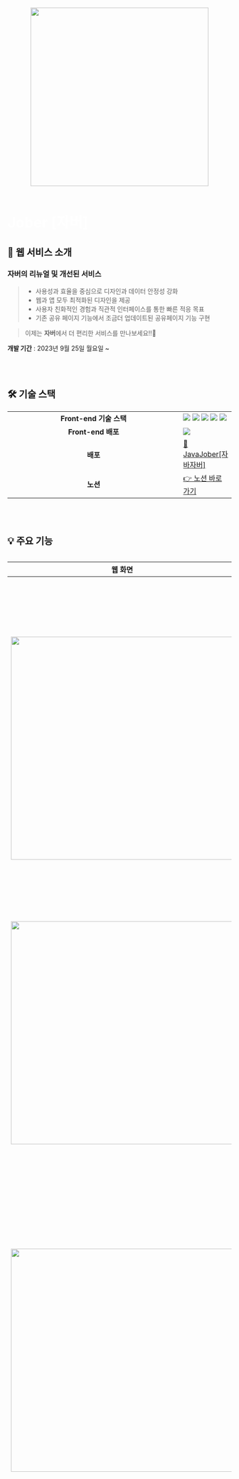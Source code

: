 ###

<div align="center">
<img align="center" src="https://github.com/Fastcampus-Final-Team3/jober-backend/assets/111266513/d0fb6abc-661b-46a3-be9b-a1b06e58776b" width="400" />  
</div>
<br>
<div align="left">
    <h1 align="left">
      <font align="left" size="6" color="#ffffff"> Jober [자버]</font>
    </h1>
  </div>

 <div id="1"></div>

## 📌 웹 서비스 소개
### **자버의 리뉴얼 및 개선된 서비스** 
> - 사용성과 효율을 중심으로 디자인과 데이터 안정성 강화
> - 웹과 앱 모두 최적화된 디자인을 제공
> - 사용자 친화적인 경험과 직관적 인터페이스를 통한 빠른 적응 목표
> - 기존 공유 페이지 기능에서 조금더 업데이트된 공유페이지 기능 구현  <br>

> 이제는 **자버**에서 더 편리한 서비스를 만나보세요!!🤗 <br>

**개발 기간** : 2023년 9월 25일 월요일 ~

<br />

<div id="2"></div>
<br> 

## 🛠 기술 스택

<table align="center">
  <tr>
    <td align="center" width="400"><strong>Front-end 기술 스택</strong></td>
    <td>
        <img src="https://img.shields.io/badge/React-20232A?style=for-the-badge&logo=react&logoColor=61DAFB"> 
        <img src="https://img.shields.io/badge/TypeScript-007ACC?style=for-the-badge&logo=typescript&logoColor=white">
        <img src="https://img.shields.io/badge/reactquery-FF4154?style=for-the-badge&logo=react-query&logoColor=white"> 
        <img src="https://img.shields.io/badge/Tailwind_CSS-38B2AC?style=for-the-badge&logo=tailwind-css&logoColor=white"> 
        <img src="https://img.shields.io/badge/styled--components-DB7093?style=for-the-badge&logo=styled-components&logoColor=white">
    </td>
  </tr>
   <tr>
    <td align="center" width="400"><strong>Front-end 배포</strong></td>
    <td>
        <img src="https://img.shields.io/badge/Netlify-00C7B7?style=for-the-badge&logo=netlify&logoColor=white"> 
    </td>
  </tr>

  <tr>
    <td align="center"><strong>배포</strong></td>
    <td>
      <a href="https://java-jober.netlify.app" target="_blank">
        🔗 JavaJober[자바자버]
      </a>
    </td>
  </tr>
  <tr>
    <td align="center"><strong>노션</strong></td>
    <td>
      <a href="https://spangle-rhubarb-620.notion.site/Java-Jober-fa3a64b84e99402fa5341aae843c5f19?pvs=4">
        👉 노션 바로가기
      </a>
    </td>
  </tr>
<table>
<br />
<div id="4"></div>
<br>

## 💡 주요 기능

| 웹 화면                                                                                                                                                           | 기능                                                                                                                    | 
| ----------------------------------------------------------------------------------------------------------------------------------------------------------------- | ------------------------------------------------------------------------------------------------------------------------------- | 
| <img src="https://github.com/Fastcampus-Final-Team3/jober-backend/assets/111266513/5a0f4822-cc75-4ff5-a1ff-903433db5688" width="500" />                                   | **홈**<br/> - 자버에서 로그인 후 나오는 홈페이지 API입니다. <br/> - 홈에서 간단한 개인 정보와 스페이스, 문서 등을 확인할 수 있습니다.              |                                                                                                                       |
| <img src="https://github.com/Fastcampus-Final-Team3/jober-backend/assets/111266513/205fcbac-767f-4b28-87ae-616fb94566be " width="500" />                                   | **카테고리**<br/> - 카테고리에 맞춰서 공유 페이지 형식을 각각 제공합니다.                                                                    |
| <img src="https://github.com/Fastcampus-Final-Team3/jober-backend/assets/111266513/efecd7ca-2f44-4e88-b8ea-cb2fba946f33 " width="500" />                                   | **블록 추가**<br/> - 공유 페이지에서 블록을 추가,삭제 및 작성하여 저장할 수 있습니다. <br/> - 블록 종류에는 파일 블록, 목록 블록, 자유 블록, SNS 블록이 있습니다.      |                                                
| <img src="https://github.com/Fastcampus-Final-Team3/jober-backend/assets/111266513/8f0040dc-923b-4c93-8a16-64e30c390f67 " width="500" />                                   | **템플릿**<br/> - '템플릿 추가하기' 탭 클릭 시 선택한 카테고리 별 추천 템플릿이 나옵니다. <br/> - '템플릿 선택하기' 모달에서 검색 바 클릭 시 모든 템플릿 데이터가 카테고리 별로 분류되어 나옵니다. <br/> - '템플릿 선택하기' 모달에서 키워드 검색 시 키워드에 맞는 템플릿이 나옵니다.                                                                |
| <img src="https://github.com/Fastcampus-Final-Team3/jober-backend/assets/111266513/278a36ce-bf0c-4c06-9baa-6c23199afcd0 " width="500" />                                   | **스타일 세팅**<br/> - 템플릿에 사용되는 스타일을 적용할 수 있는 탭입니다. <br/> - 배경, 블록 스타일, 테마를 설정할 수 있습니다.                                                                    |
| <img src="https://github.com/Fastcampus-Final-Team3/jober-backend/assets/111266513/a254c3ef-06da-4fda-848d-31e42fe91b61 " width="500" />                                   | **드래그앤드롭**<br/> - 블록 별로 드래그앤드롭하여 순서 이동이 가능합니다.                                                                    |
| <img src="https://github.com/Fastcampus-Final-Team3/jober-backend/assets/111266513/9da9a4bd-572a-4459-b637-e9f2f19ddbce " width="500" />                                   | **임시 저장**<br/>- 임시저장 내역이 있을 때, 저장 내역을 이어서 작성하거나 삭제할 수 있습니다.                                                                     |
| <img src="https://github.com/Fastcampus-Final-Team3/jober-backend/assets/111266513/5206bec2-467f-4e18-bb3c-c2d03e2744fd " width="500" />                                   | **저장 + 공유페이지 완성**<br/>- 커스텀한 블록과 스타일을 저장할 수 있습니다. <br/> - 완성된 공유페이지는 '외부 공개' 탭을 사용하여 전체 공개 할 수 있습니다.                                                         |
| <img src="https://github.com/Fastcampus-Final-Team3/jober-backend/assets/111266513/f1b91773-af64-4ca6-a71d-3a7d0eb345be " width="500" />                                   | **공유페이지 url**<br/>- 공유페이지 편집하기 시 url도 커스텀이 가능합니다. <br/> - url로 공유페이지에 접근이 가능합니다.       |
<br>

# ✨ 기능 구현중 오류 & 해결

### 🍒1. 공통 modalComponents 안에 변경되는 많은 modalContents 관리

#### 기능 구현 모습
 ![ezgif com-video-to-gif (20)](https://github.com/hahahaday12/jober-frontend/assets/101441685/a19e5954-852e-4bde-af9f-e128b3a1e43e)

#### 기능 구현중 문제점

-> 템플릿 생성 클릭시 추천 템플릿▶ input창에 focus시 카테고리 템플릿 ▶ input창에 검색어 입력시 검색 템플릿  총 3번의 페이지 상태 변화가 있게 됩니다.<br/> 
처음 코드 작성시 공통 모달 레이아웃 안에 모든 페이지를 관리할 각각의 state 값을 생성하고 true, false 로 모달안의 컨텐츠 상태값을 변경하게 하였으며, 2번째 페이지가 보일시 1번째 페이지가 보이지 않도록 하기 위해 false 값을 주었습니다.<br/>
 **이렇게 하나의 컴포넌트가 변경될때마다 이전 컴포넌트가 보이지 않게 하기 위해 true, false(boolean 타입)으로 컴포넌트 관리를 하다보니 , 공통 모달 안에 더 많은 컴포넌트가 변경될시 관리 하기 어렵고 코드가 복잡 해지는 문제점이 생겼습니다.**

#### 초기 기능 구현 코드
```javascript
export const ModalOpen = () => {
  const { Search } = Input;
  // 모달 오픈을 관리하기 위한 상태관리
  const [isModalOpen, setIsModalOpen] = useState<boolean>(false);
  // 처음 추천 템플릿을 보여주기 위한 상태관리
  const [showBestTemplate, setShowBestTemplate] = useState<boolean>(true);
  // 인풋창에 포커스시 보여주기 위한 상태관리
  const [categoryTemplate, setCategoryTemplate] = useState<boolean>(false);
  // 인풋창에 입력시 변경되는 상태관리
  const [inputText, setInputText] = useState('');
  // 검색 버튼 클릭시 실행되는 함수
  const onSearch = (value: string) => {
    console.log(value);
    alert('');
  };
  // 모달창을 보여주는 함수
  const showModal = () => {
    setIsModalOpen(true);
    setShowBestTemplate(true);
    setCategoryTemplate(false);
  };

  const handleSearchFocus = () => {
    setShowBestTemplate(false); // Search 입력에 포커스가 클릭되면 BestTemplate 숨김
    setCategoryTemplate(true);
    if (inputText.length > 0) {
      setCategoryTemplate(false);
    } else {
      return;
    }
  };

  const handleOk = () => {
    setIsModalOpen(false);
    setShowBestTemplate(false);
    //setInputText('');
  };

  const handleCancel = () => {
    alert('취소');
    setIsModalOpen(false);
    setShowBestTemplate(true);
    setCategoryTemplate(false);
    //setInputText('');
  };

  const handleChangeText = (e: React.ChangeEvent<HTMLInputElement>) => {
    setInputText(e.target.value);
    if (e.target.value.length > 0) {
      setCategoryTemplate(false);
      setShowBestTemplate(false);
      console.log(e.target.value);
    } else {
      setCategoryTemplate(true);
    }
  };

  return (
    <>
      <Button className="buttonOpen" type="primary" onClick={showModal}>
        템플릿 생성
      </Button>
      <Modals
        title="Basic Modal"
        open={isModalOpen}
        onOk={handleOk}
        onCancel={handleCancel}
        maskClosable={false}
      >
        <ModalHeader>
          <p>템플릿 선택하기</p>
        </ModalHeader>
        <SettingTemplet>
          <p className="settingtText">템플릿 설정하기</p>
          <SelectBox>
            <InputBox>
              <Select
                className="selectbox"
                defaultValue="문서제목"
                allowClear
                options={[{ value: '문서', label: '문서제목' }]}
              />
              <Search
                className="searchBox"
                type="text"
                placeholder="input search text"
                onSearch={onSearch}
                onFocus={handleSearchFocus}
                value={inputText}
                onChange={handleChangeText}
              />
            </InputBox>
            // 변경전
            {showBestTemplate && <BestTemplate />}
            {categoryTemplate && <CategoryTemplet />}
            {inputText && <SelecteSearchTemplate inputText={inputText} />}
          </SelectBox>
        </SettingTemplet>
      </Modals>
    </>
  );
};
```
#### 해결 방안
-> 키값에 맞는 컴포넌트 객체를 생성하여 해당 객체를 상태관리 하도록 구현하였습니다. 하나의 setState 를 통하여 각각의 컴포넌트를 변경시켜 주도록 하였습니다. 


#### 개선 후 코드
```javascript
export const ModalOpen = () => {
  const { Search } = Input;

  // modal contents 를 관리하는 state, type 생성
  const [procedure, setProcedure] = useState<'recommand' | 'category' | 'search'>('recommand');

  const [isModalOpen, setIsModalOpen] = useState<boolean>(false);
  const [inputText, setInputText] = useState('');

  // 키값에 맞는 컴포넌트 객체 생성
  const PROCEDURE_MAPPER = {
    recommand: <BestTemplate />,
    category: <CategoryTemplate />,
    search: <SelecteSearchTemplate inputText={inputText} />,
  };
  // 검색 버튼 클릭시 실행되는 함수
  const onSearch = (value: string) => {
    console.log(value);
    alert('');
  };
  // 모달창을 보여주는 함수
  const showModal = () => {
    setIsModalOpen(true);
  };
  const handleSearchFocus = () => {
    setProcedure('category');
  };
  const handleOk = () => {
    setIsModalOpen(false);
    setInputText('');
    setProcedure('recommand');
  };
  const handleCancel = () => {
    setIsModalOpen(false);
    setInputText('');
    setProcedure('recommand');
  };
  const handleChangeText = (e: React.ChangeEvent<HTMLInputElement>) => {
    setInputText(e.target.value);
    if (e.target.value.length > 0) {
      setProcedure('search');
    } else {
      setProcedure('category');
    }
  };
  return (
    <>
      <Button className="buttonOpen" type="primary" onClick={showModal}>
        템플릿 생성
      </Button>
      <Modals
        centered
        title={
          <ModalHeader
            title="템플릿 선택하기"
            handleOk={handleOk}
            handleCloseModal={handleCancel}
          />
        }
        footer={null}
        open={isModalOpen}
        onOk={handleOk}
        onCancel={handleCancel}
        closeIcon={null}
      >
        <SettingTemplet>
          <p className="settingtText">템플릿 설정하기</p>
          <SelectBox>
            <InputBox>
              <Select
                className="selectbox"
                defaultValue="문서제목"
                allowClear
                options={[{ value: '문서', label: '문서제목' }]}
              />
              <Search
                className="searchBox"
                type="text"
                placeholder="input search text"
                onSearch={onSearch}
                onFocus={handleSearchFocus}
                value={inputText}
                onChange={handleChangeText}
              />
            </InputBox>
            // 변경후
            {PROCEDURE_MAPPER[procedure]}
          </SelectBox>
        </SettingTemplet>
      </Modals>
    </>
  );
};
```
### 🍒2. 검색페이지 기능 구현 방법과 오류  

**🎈방법 1<br/>**
📍처음 페이지 mount 시 서버에서 모든 데이터를 가져오는 api를 호출후 프론트에서 filter 처리후 결과값 노출 <br/>
-> 해당 방법으로 기능 구현시 생기는 문제점 = 데이터 변경이 많이 있을 경우 프론트에서 filter 처리를 하면 최신으로 반영되는 데이터를 가져오지 못하는 문제점을 생각하였습니다. <br/>
또한 데이터가 많을수록 모든 데이터를 받아오는것은 성능 적으로도 좋지 않을것 같다고 판단하였습니다. <br/>

**🎈방법 2<br/>**
📍서버에서 입력값에 대해 필터링된 데이터에 대한 api 를 사용하여 결과값 노출 <br/>
-> 첫번째 방식에서의 문제점을 생각하여 두번째 방식으로 검색 페이지를 구현하였습니다. 따라 서버에서 입력값에 대해 필터링된 api를 생성후 해당 api를 이용하여 검색 페이지를 구현하였습니다. <br/>


#### 이전 코드
```javascript
export const SelecteSearchTemplate: React.FC<Props> = ({ keyword }) => {
  const [product, setProductInfo] = useState<ProductItem[]>([]);
  const [filteredResults, setFilteredResults] = useState<ProductItem[]>([]);

  useEffect(() => {
    const getData = async () => {
      try {
        const response = await fetch(
          `${import.meta.env.VITE_SERVER_BASE_URL}/${keyword}`,
        );
        if (response.ok) {
          const data = await response.json();
          setProductInfo([...product, ...data]);
        } else {
          console.error('Response not OK:', response);
        }
      } catch (error) {
        console.error('Error while fetching data:', error);
      }
    };
    getData();
  }, [keyword, product]);

  useEffect(() => {
    const filteredResults = product.filter((item) =>
      item.title.toLowerCase().includes(keyword),
    );
    setFilteredResults(filteredResults);
  }, [keyword, product]);

  return (
    <>
      <SeleteContainer>
        <h3>검색결과</h3>
        <ResultBox>
          {filteredResults.map((item) => (
            <ResultTemBox key={item.id}>{item.title}</ResultTemBox>
          ))}
        </ResultBox>
        <BestTemplate />
      </SeleteContainer>
    </>
  );
};
```
#### 이후 코드 
```javascript
export const SelecteSearchTemplate: React.FC<Props> = ({ inputText }) => {
  const [debouncedInputValue, setDebouncedInputValue] = useState('');
  const [products, setProducts] = useState<ProductItem[]>([]);

  useEffect(() => {
    // 입력값이 변경될 때마다 debounce된 값을 업데이트.
    const debounceTimer = setTimeout(() => {
      setDebouncedInputValue(inputText);
    }, 300); // 300 밀리초(0.3초) 디바운스 시간

    return () => {
      // 이전 타이머를 클리어.
      clearTimeout(debounceTimer);
    };
  }, [inputText]);

  useEffect(() => {
    if (debouncedInputValue) {
      const getData = async () => {
        try {
          const response = await axios.get(`${import.meta.env.VITE_SERVER_BASE_URL}`, {
            params: {
              search: debouncedInputValue,
            },
          });
          const data = response.data.data.list;
          setProducts([...data]);
        } catch (error) {
          console.error('API 호출 에러:', error);
        }
      };
      getData();
    } else {
      setProducts([]);
    }
  }, [debouncedInputValue]);

  return (
    <>
      <SeleteContainer>
        <h3>{templateText.inputResult}</h3>
        <ResultBox>
          {products.map((item) => (
            <ResultTemBox key={item.templateId}>
              {item.templateTitle} <br />
              {item.templateDescription}
            </ResultTemBox>
          ))}
        </ResultBox>
        <BestTemplate PERSONAL={''} />
      </SeleteContainer>
    </>
  );
};

```
-> 서버에서 user 입력값에 대해 filter 처리를 하고, debounce 를 사용하여 기능 구현하였습니다. 
### 👀debounce 란?
> -> 일정 시간 동안 연속적으로 발생했던 이벤트들 중 마지막만 실행시켜 과다한 호출이나 렌더를 막아 최적화하는 기술 입니다. <br/>

따라 사용자가 검색창에 타이핑 할때마다 Api가 호출되는것이 아닌 , debounce 를 사용하여 마지막에 타이핑 입력할때 Api가 호출되도록 기능 구현을 하였습니다.

### 🍒3. antd button components 사용시 한개의 버튼만 선택되는게 아닌, 여러 버튼 선택됨 ( 다음 체크 버튼 클릭시 이전 클릭된 체크 버튼은 없어져야함)

#### 오류 이미지 
<img width="538" alt="image" src="https://github.com/Fastcampus-Final-Team3/jober-frontend/assets/101441685/239d2307-5e5f-4c81-9239-521d8b11df0e">

#### 이전 코드 
->  radio 버튼 클릭시 handleRadioChange 함수 실행.

```javascript
 <Radio
     onChange={() => handleRadioChange(item)}
 />
```

#### 수정 코드 
-> radio 버튼의 속성값 checked를 이용하여  선택한템플릿의 아이디와 , 노출된 템플릿의 아이디가 같아 true이 되어야 체크가 되도록 조건식을 추가 하였습니다. 

```javascript
 <Radio
     onChange={() => handleRadioChange(item)}
     checked={
      selectedTemplate &&
       selectedTemplate.templateId === item.templateId
     }
 />
```
## 수정후
-> 한개의 버튼만 선택됩니다. 

![ezgif com-video-to-gif (19)](https://github.com/Fastcampus-Final-Team3/jober-frontend/assets/101441685/3efbc12e-a738-4145-8cd4-82514a8dfb6c)

### 🍒4. 미리보기 페이지 구현 및 문제점
미리보기 페이지 구현을 위해 상태관리 라이브러리 zustand 를 사용해  Radio button 클릭시 해당 데이터가 store에 저장하도록 구현하였습니다. 

-> 각 페이지 마다 펨플릿 옆에 radio버튼을 선택할수 있게 되고, 선택시 해당 id,title, description 이 전역관리 상태 store 저장됨.

## 작성 코드
📂store.ts
-> store 와 type 생성

```javascript
type TemplateState = {
  selectedTemplate: {
    category: string;
    id: string;
    title: string;
    description: string;
  };
  setSelectedTemplate: (template: {
    category: string;
    id: string;
    title: string;
    description: string;
  }) => void;
};

export const useTemplateStore = create<TemplateState>((set) => ({
  selectedTemplate: {
    category: '',
    id: '',
    title: '',
    description: '',
  },
  setSelectedTemplate: (template) =>
    set({ selectedTemplate: template }),
}));
```
📂RecommendInner.ts
-> 만들어진 store에 선택한 템플릿 데이터 저장 

```javascript
const { setSelectedTemplate } = useTemplateStore();

const handleRadioChange = (item: TemplateData, status: boolean) => {
    const param = {
      category: PERSONAL,
      id: item.id,
      title: item.title,
      description: item.description,
    };
    console.log(item);
    console.log(status);
    setSelectedTemplate(param);
  };

return(
 <Radio
    onChange={(e) => handleRadioChange(item, e.target.checked)}
 />
)
```
->  store에 만들어진   setSelectedTemplate 를 이용해서 데이터 저장 

#### 🔥 위의 방식으로 기능 구현했을때 생긴 문제점 및 해결 방식 
**문제점** :  템플릿에 있는 radio button  클릭시 해당 데이터를 store에 저장하고 store을 구독하고 있는 wallcomponent에 해당 데이터가 바로 나타내는 문제점이 생겼습니다. <br/>
radio button  클릭시 바로 등록된 템플릿이 보이는게 아닌, radio button 클릭후 "완료" 버튼을 눌러야 모달창이 닫힘과 동시에 wallcomponent에 등록된 템플릿이 보여야 합니다. 

**해결 방법**
-> true, false 상태값에 대한 조건식을 추가해서 radio button 클릭시에는 상태가 false 이고, "확인" 버튼 클릭시에는 true.  true 일때만 템플릿 등록이 되는 로직으로 구현하였습니다. 

**수정 코드**
📂store.ts

```javascript
export const useTemplateStore = create<TemplateState>((set) => ({
  selectedTemplate: {
    category: '',
    templateId: '',
    templateTitle: '',
    templateDescription: '',
  },
  setSelectedTemplate: (template) => set({ selectedTemplate: template }),
 // 새로운 상태값 추가 
  newStatus: false,
  setNewStatus: (newStatus) => set({ newStatus }),
}));
```
📂RecommedInner.tsx

```javascript
const handleRadioChange = (item: TemplateData) => {
    const param = {
      category: PERSONAL,
      templateId: item.templateId,
      templateTitle: item.templateTitle,
      templateDescription: item.templateDescription, 
    };
    setSelectedTemplate(param);
    // radio 버튼 클릭시 Status false
    setNewStatus(false);
  };
```
📂TemplateModal.tsx

```javascript
  const { selectedTemplate, newStatus } = useTemplateStore();
  const [templateHistory, setTemplateHistory] = useState<Array<TemplateItem>>(
    [],
  );
  useEffect(() => {
    // 상태값 조건식을 통하여 저장된 템플릿을 보여줌.
    if (newStatus) {
      setTemplateHistory((prevHistory) => [...prevHistory, selectedTemplate]);
    }
  }, [newStatus, selectedTemplate]);

  return(
    <BlockContainer blockName="templateBlock">
      <div
        className={`
        ${isEdit && 'px-[8px] pb-[8px] pt-[30px]'} 
        gap-4 grid sm:grid-cols-2 grid-cols-1
        `}
        >
        {templateBlockSubData?.map((template) => (
          <SingleTemplate
            key={template.templateBlockUUID}
            templateTitle={template.templateTitle}
            templateDescription={template.templateDescription}
          />
        ))}
       {isEdit && (
          <>
          <BlockContainer blockName="template">
           <div className="sm:h-[210px] h-[115px] flex flex-col items-center justify-center gap-[8px] dm-16" ref={templateAddButtonRef}>
            <ModalOpen />
           </div>
          </BlockContainer>
       {templateHistory.map((template, index) => (
          <BlockContainer key={index} blockName="template">
            <div className="sm:h-[210px] h-[115px] p-block">
              <div className="flex items-center justify-between mb-[12px]">
                <h4 className="db-18 sm:db-20">{template.templateTitle}</h4>
              </div>
              <div className="flex sm:gap-[8px] gap-[6px]">
                <p className="dm-16 text-gray88">
                  {template.templateDescription}
                </p>
              </div>
            </div>
          </BlockContainer>
       ))}
      )
```

**수정후 생긴 2차 문제점**
**🔥문제점** :  아래 이미지 처럼 추가 할때마다 <BlockContainer> 안에 템플릿이 추가될때마다 템플릿 생성의 블럭이 자연스럽게 밀려나야 하는데, 위의 방법대로 구현하면 템플릿이 추가되도 템플릿 생성의 블럭의 위치는 그대로 있는<br/>
부자연스러운 모습이 보입니다.

**기능 구현모습**

<img width="646" alt="image" src="https://github.com/Fastcampus-Final-Team3/jober-frontend/assets/101441685/b3459519-8ab2-45ab-8799-8b5c028e0d91">

**오류 해결방법**
```
```

### 🍒5.


















# ✨ 프로젝트 를 하면서 크게 배웠던 "리액트 불변성" 에 관하여. 

리액트에서는 state의 불변성을 지켜야 합니다.

```jsx
import { useState } from 'react';

export default function App() {
  const [cat, setCat] = useState({
    name: 'howoo',
    age: 6,
  });

  const handleChangeCatName = () => {
    cat.name = 'mango';
    setCat(cat);
  };
  console.log(cat); //{ name: 'mango', age: 6 }

  return (
    <div style={{ textAlign: 'center' }}>
      <div>고양이 이름 : {cat.name}</div>
      <button onClick={handleChangeCatName}>이름변경</button>
    </div>
  );
}
```

버튼을 누르면 console.log(cat)을 통해 실재 cat.name은 변경이 된것을 확인할 수 있지만 `cat`의 참조값은 그대로이기 때문에 재랜더링이 발생하지 않습니다.

<img width="194" alt="image" src="https://github.com/Fastcampus-Final-Team3/jober-frontend/assets/87072568/69c1b757-7c91-46c7-8e94-41ecbcaa42f6">

불변성을 지켜야한다는 의미는 얕은 비교를 하는 리액트의 특성상 참조형 데이터의 원본은 `변하지 않게` 유지해야하고 재랜더링을 위해 새로운 참조값을 set해야 함을 의미 합니다.

본 프로젝트에서는 wall(공용페이지에서 보여지는 모든 정보) 객체가 있습니다.

```ts
const wall = {
  category: 'personal',
  memberId: 1,
  spaceId: 1,
  shareURL: 'howooking',
  wallInfoBlock: {
    wallInfoBlockId: 9,
    wallInfoTitle: '이호우',
    wallInfoDescription: '안녕하세요. 고양이 개발자 이호우입니다.',
    wallInfoImgURL: 'https://avatars.githubusercontent.com/u/87072568?v=4',
    backgroundImgURL:
      'https://images.unsplash.com/photo-1696251143046-2d32fb985b59?ixlib=rb-4.0.3&ixid=M3wxMjA3fDB8MHxwaG90by1wYWdlfHx8fGVufDB8fHx8fA%3D%3D&auto=format&fit=crop&w=2670&q=80',
  },
  blocks: [
    {
      blockUUID: '1108fff1-0106-4340-b505-280e15626ecc',
      blockType: 'listBlock',
      subData: [
        {
          listBlockId: 33,
          listLabel: '학력/경력',
          listTitle: '학력',
          listDescription: '서울대학교',
          isLink: false,
        },
      ],
    },
    ... 생략
```

## ✅ 문제점의 시초

-> 공유 페이지에서 발생하는 모든 onChange 이벤트는 wall 내부 값들을 실시간을 변경시켜야 합니다.

예를 들어 `wall.wallInfoBlock.wallInfoTitle`값을 새로운 값으로 변경하기 위해서는 다음과 같이 해야 합니다.

```jsx
setWall({
  ...wall,
  wallInfoBlock: { ...wall.wallInfoBlock, wallInfoTitle: '새로운 값' },
});
```

위와 같이 wall 객체의 깊이가 얕은 경우는 어렵지 않게 불변성을 지킬 수 있으나 깊이가 깊어짐에 따라 불변성을 지키는 것은 불가능에 가까워 집니다.


## ✅ 문제 해결 방법

-> 이 문제를 해결해주는 라이브러리가 'IMMER' 입니다.  <br/> 
문제점에 대한 해결 방법을 찾고 해당 라이브러리를 찾아 적용하기까지 많은 시간이 걸렸습니다.  <br/> 
이전에는 react 의 장점만 경험했던 부분과는 다르게, 해당 문제를 겪으면서 react 의 단점도 확연하게 느낄수 있게 된 경험이였습니다. <br/> 
사용하는 기술 스택에 대해 장,단점을 모두 깨닫은 후에 해결 방안을 찾던 도중 react의 단점을 최소화 할수 있고, 더 나은 코드 개선을 위한 라이브러리 `IMMER'을 선택하게 되었습니다. 


`IMMER`를 사용하면 기존의 객체의 값를 다루는 문법을 사용하여 state를 업데이트 시켜줄 수 있습니다.

###  ✅ `IMMER` 적용 방법

```js
import { produce } from 'immer';

setWall(
  produce(wall, (draft) => {
    draft.wallInfoBlock.wallInfoTitle = '새로운 값';
  }),
);
```

## 📂 프로젝트 구성도

|                                               <div align="center">아키텍쳐(Architecture)</div>                                                |
| :------------------------------------------------------------------------------------------------------------------------------------------: |
|        <img src="https://github.com/Fastcampus-Final-Team3/jober-backend/assets/111266513/4aa7c991-576a-4758-b7cf-6bd7b15d87c0 " width="900"/>        |
|                                                           **개체-관계 모델 (ERD)**                                                           |
| <img src="https://github.com/Fastcampus-Final-Team3/jober-backend/assets/111266513/23da776e-17a7-40ad-8f27-ae43d966d6d2" width="900" height="500" /> |

<br />
<div id="6"></div>

## 📂 API 명세서 [🔗](https://spangle-rhubarb-620.notion.site/API-0fc3026a2d764cc1a19a144eacc86a17)

|                                               <div align="center">API 명세서</div>                                                |
| :------------------------------------------------------------------------------------------------------------------------------------------: |
|        <img src="https://github.com/Fastcampus-Final-Team3/jober-backend/assets/111266513/d240c947-9496-42e5-b558-0391f1edc522 " width="900"/>        |

<br />
<div id="6"></div>


## 👨‍👩‍👧‍👦 개발 팀 소개


<table>
  <tr>
     💜 <b>Front-end</b>
    <td align="center" width="200px">
      <a href="https://github.com/howooking" target="_blank">
        <img src="https://github.com/howooking.png" alt="이정우 프로필" />
      </a>
    </td>
    <td align="center" width="200px">
      <a href="https://github.com/hahahaday12" target="_blank">
        <img src="https://github.com/hahahaday12.png" alt="김하은 프로필" />
      </a>
    </td>
    <td align="center" width="200px">
      <a href="https://github.com/0299bang" target="_blank">
        <img src="https://github.com/0299bang.png" alt="방미선 프로필" />
      </a>
    </td>
  </tr>
  <tr>
    <td align="center">
      <a href="https://github.com/howooking" target="_blank">
        이정우(팀장)<br />(Front-end)
      </a>
    </td>
    <td align="center">
      <a href="https://github.com/hahahaday12" target="_blank">
        김하은<br />(Front-end)
      </a>
    </td>
    <td align="center">
      <a href="https://github.com/0299bang" target="_blank">
        방미선<br />(Front-end)
      </a>
    </td> 
  </tr>
    <br />


<table>
  <tr>
     💜 <b>Back-end</b>
    <td align="center" width="200px">
      <a href="https://github.com/miyounlee" target="_blank">
        <img src="https://github.com/miyounlee.png" alt="이미연 프로필" />
      </a>
    </td>
    <td align="center" width="200px">
      <a href="https://github.com/dpdmstjs" target="_blank">
        <img src="https://github.com/dpdmstjs.png" alt="선예은 프로필" />
      </a>
    </td>
    <td align="center" width="200px">
      <a href="https://github.com/YangSooHyun0" target="_blank">
        <img src="https://github.com/YangSooHyun0.png" alt="양수현 프로필" />
      </a>
    </td>
    <td align="center" width="200px">
      <a href="https://github.com/freshh17" target="_blank">
        <img src="https://github.com/freshh17.png" alt="김희현 프로필" />
      </a>
    </td>
    <td align="center" width="200px">
      <a href="https://github.com/hybiis" target="_blank">
        <img src="https://github.com/hybiis.png" alt="윤현진 프로필" />
      </a>
    </td>
  </tr>
  <tr>
    <td align="center">
      <a href="https://github.com/miyounlee" target="_blank">
        이미연(팀장)<br />(Back-end)
      </a>
    </td>
    <td align="center">
      <a href="https://github.com/dpdmstjs" target="_blank">
        선예은<br />(Back-end)
      </a>
    </td>
    <td align="center">
      <a href="https://github.com/YangSooHyun0" target="_blank">
        양수현<br />(Back-end)
      </a>
    </td>
    <td align="center">
      <a href="https://github.com/freshh17" target="_blank">
        김희현<br />(Back-end)
      </a>
    </td>
    <td align="center">
      <a href="https://github.com/hybiis" target="_blank">
        윤현진<br />(Back-end)
      </a>
    </td>
  </tr>
    <br />
